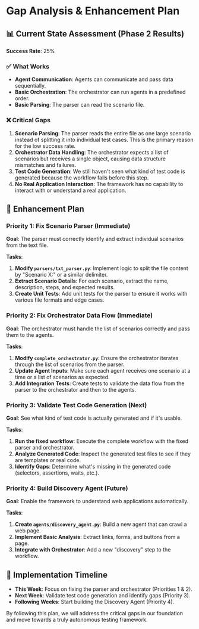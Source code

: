 # Gap Analysis & Enhancement Plan

## 📊 Current State Assessment (Phase 2 Results)

**Success Rate**: 25%

### ✅ What Works
- **Agent Communication**: Agents can communicate and pass data sequentially.
- **Basic Orchestration**: The orchestrator can run agents in a predefined order.
- **Basic Parsing**: The parser can read the scenario file.

### ❌ Critical Gaps
1. **Scenario Parsing**: The parser reads the entire file as one large scenario instead of splitting it into individual test cases. This is the primary reason for the low success rate.
2. **Orchestrator Data Handling**: The orchestrator expects a list of scenarios but receives a single object, causing data structure mismatches and failures.
3. **Test Code Generation**: We still haven't seen what kind of test code is generated because the workflow fails before this step.
4. **No Real Application Interaction**: The framework has no capability to interact with or understand a real application.

## 🚀 Enhancement Plan

### **Priority 1: Fix Scenario Parser** (Immediate)
**Goal**: The parser must correctly identify and extract individual scenarios from the text file.

**Tasks**:
1. **Modify `parsers/txt_parser.py`**: Implement logic to split the file content by "Scenario X:" or a similar delimiter.
2. **Extract Scenario Details**: For each scenario, extract the name, description, steps, and expected results.
3. **Create Unit Tests**: Add unit tests for the parser to ensure it works with various file formats and edge cases.

### **Priority 2: Fix Orchestrator Data Flow** (Immediate)
**Goal**: The orchestrator must handle the list of scenarios correctly and pass them to the agents.

**Tasks**:
1. **Modify `complete_orchestrator.py`**: Ensure the orchestrator iterates through the list of scenarios from the parser.
2. **Update Agent Inputs**: Make sure each agent receives one scenario at a time or a list of scenarios as expected.
3. **Add Integration Tests**: Create tests to validate the data flow from the parser to the orchestrator and then to the agents.

### **Priority 3: Validate Test Code Generation** (Next)
**Goal**: See what kind of test code is actually generated and if it's usable.

**Tasks**:
1. **Run the fixed workflow**: Execute the complete workflow with the fixed parser and orchestrator.
2. **Analyze Generated Code**: Inspect the generated test files to see if they are templates or real code.
3. **Identify Gaps**: Determine what's missing in the generated code (selectors, assertions, waits, etc.).

### **Priority 4: Build Discovery Agent** (Future)
**Goal**: Enable the framework to understand web applications automatically.

**Tasks**:
1. **Create `agents/discovery_agent.py`**: Build a new agent that can crawl a web page.
2. **Implement Basic Analysis**: Extract links, forms, and buttons from a page.
3. **Integrate with Orchestrator**: Add a new "discovery" step to the workflow.

## 📅 Implementation Timeline

- **This Week**: Focus on fixing the parser and orchestrator (Priorities 1 & 2).
- **Next Week**: Validate test code generation and identify gaps (Priority 3).
- **Following Weeks**: Start building the Discovery Agent (Priority 4).

By following this plan, we will address the critical gaps in our foundation and move towards a truly autonomous testing framework.

